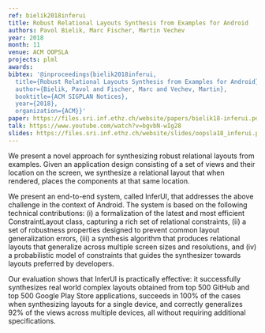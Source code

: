 ```yaml
---
ref: bielik2018inferui
title: Robust Relational Layouts Synthesis from Examples for Android
authors: Pavol Bielik, Marc Fischer, Martin Vechev 
year: 2018
month: 11
venue: ACM OOPSLA
projects: plml
awards:
bibtex: '@inproceedings{bielik2018inferui,
  title={Robust Relational Layouts Synthesis from Examples for Android},
  author={Bielik, Pavol and Fischer, Marc and Vechev, Martin},
  booktitle={ACM SIGPLAN Notices},
  year={2018},
  organization={ACM}}'
paper: https://files.sri.inf.ethz.ch/website/papers/bielik18-inferui.pdf
talk: https://www.youtube.com/watch?v=bgvbN-wIg28
slides: https://files.sri.inf.ethz.ch/website/slides/oopsla18_inferui.pdf
---
```


We present a novel approach for synthesizing robust relational layouts from examples. Given an application design consisting of a set of views and their location on the screen, we synthesize a relational layout that when rendered, places the components at that same location.

We present an end-to-end system, called InferUI, that addresses the above challenge in the context of Android. The system is based on the following technical contributions: (i) a formalization of the latest and most efficient ConstraintLayout class, capturing a rich set of relational constraints, (ii) a set of robustness properties designed to prevent common layout generalization errors, (iii) a synthesis algorithm that produces relational layouts that generalize across multiple screen sizes and resolutions, and (iv) a probabilistic model of constraints that guides the synthesizer towards layouts preferred by developers.

Our evaluation shows that InferUI is practically effective: it successfully synthesizes real world complex layouts obtained from top 500 GitHub and top 500 Google Play Store applications, succeeds in 100% of the cases when synthesizing layouts for a single device, and correctly generalizes 92% of the views across multiple devices, all without requiring additional specifications.
